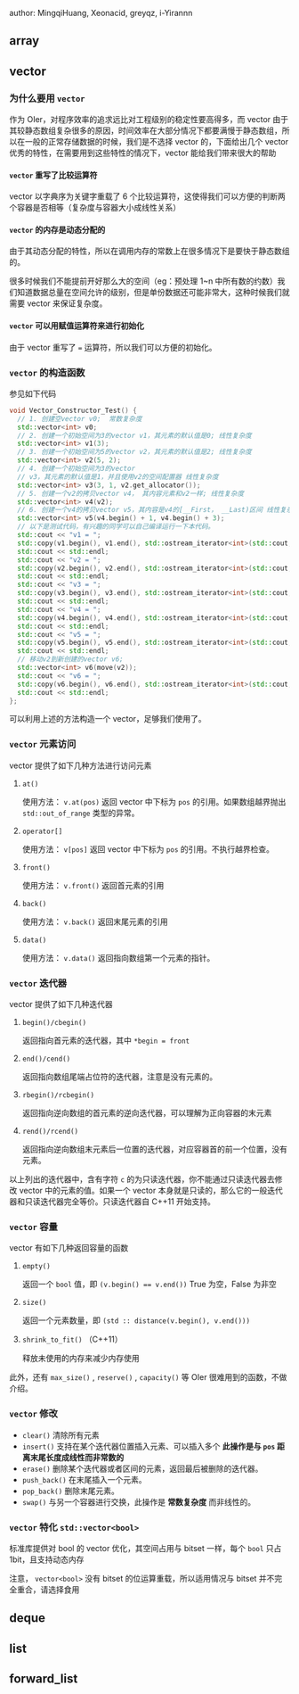 author: MingqiHuang, Xeonacid, greyqz, i-Yirannn

## array

## vector

### 为什么要用 `vector` 

作为 OIer，对程序效率的追求远比对工程级别的稳定性要高得多，而 vector 由于其较静态数组复杂很多的原因，时间效率在大部分情况下都要满慢于静态数组，所以在一般的正常存储数据的时候，我们是不选择 vector 的，下面给出几个 vector 优秀的特性，在需要用到这些特性的情况下，vector 能给我们带来很大的帮助

#### `vector` 重写了比较运算符

vector 以字典序为关键字重载了 6 个比较运算符，这使得我们可以方便的判断两个容器是否相等（复杂度与容器大小成线性关系）

#### `vector` 的内存是动态分配的

由于其动态分配的特性，所以在调用内存的常数上在很多情况下是要快于静态数组的。

很多时候我们不能提前开好那么大的空间（eg：预处理 1~n 中所有数的约数）我们知道数据总量在空间允许的级别，但是单份数据还可能非常大，这种时候我们就需要 vector 来保证复杂度。

#### `vector` 可以用赋值运算符来进行初始化

由于 vector 重写了 `=` 运算符，所以我们可以方便的初始化。

### `vector` 的构造函数

参见如下代码

```cpp
void Vector_Constructor_Test() {
  // 1. 创建空vector v0;  常数复杂度
  std::vector<int> v0;
  // 2. 创建一个初始空间为3的vector v1，其元素的默认值是0; 线性复杂度
  std::vector<int> v1(3);
  // 3. 创建一个初始空间为5的vector v2，其元素的默认值是2; 线性复杂度
  std::vector<int> v2(5, 2);
  // 4. 创建一个初始空间为3的vector
  // v3，其元素的默认值是1，并且使用v2的空间配置器 线性复杂度
  std::vector<int> v3(3, 1, v2.get_allocator());
  // 5. 创建一个v2的拷贝vector v4， 其内容元素和v2一样; 线性复杂度
  std::vector<int> v4(v2);
  // 6. 创建一个v4的拷贝vector v5，其内容是v4的[__First， __Last)区间 线性复杂度
  std::vector<int> v5(v4.begin() + 1, v4.begin() + 3);
  // 以下是测试代码，有兴趣的同学可以自己编译运行一下本代码。
  std::cout << "v1 = ";
  std::copy(v1.begin(), v1.end(), std::ostream_iterator<int>(std::cout, " "));
  std::cout << std::endl;
  std::cout << "v2 = ";
  std::copy(v2.begin(), v2.end(), std::ostream_iterator<int>(std::cout, " "));
  std::cout << std::endl;
  std::cout << "v3 = ";
  std::copy(v3.begin(), v3.end(), std::ostream_iterator<int>(std::cout, " "));
  std::cout << std::endl;
  std::cout << "v4 = ";
  std::copy(v4.begin(), v4.end(), std::ostream_iterator<int>(std::cout, " "));
  std::cout << std::endl;
  std::cout << "v5 = ";
  std::copy(v5.begin(), v5.end(), std::ostream_iterator<int>(std::cout, " "));
  std::cout << std::endl;
  // 移动v2到新创建的vector v6;
  std::vector<int> v6(move(v2));
  std::cout << "v6 = ";
  std::copy(v6.begin(), v6.end(), std::ostream_iterator<int>(std::cout, " "));
  std::cout << std::endl;
};
```

可以利用上述的方法构造一个 vector，足够我们使用了。

### `vector` 元素访问

vector 提供了如下几种方法进行访问元素

1. `at()` 

   使用方法： `v.at(pos)` 返回 vector 中下标为 `pos` 的引用。如果数组越界抛出 `std::out_of_range` 类型的异常。

2. `operator[]` 

   使用方法： `v[pos]` 返回 vector 中下标为 `pos` 的引用。不执行越界检查。

3. `front()` 

   使用方法： `v.front()` 返回首元素的引用

4. `back()` 

   使用方法： `v.back()` 返回末尾元素的引用

5. `data()` 

   使用方法： `v.data()` 返回指向数组第一个元素的指针。

### `vector` 迭代器

vector 提供了如下几种迭代器

1. `begin()/cbegin()` 

   返回指向首元素的迭代器，其中 `*begin = front` 

2. `end()/cend()` 

   返回指向数组尾端占位符的迭代器，注意是没有元素的。

3. `rbegin()/rcbegin()` 

   返回指向逆向数组的首元素的逆向迭代器，可以理解为正向容器的末元素

4. `rend()/rcend()` 

   返回指向逆向数组末元素后一位置的迭代器，对应容器首的前一个位置，没有元素。

以上列出的迭代器中，含有字符 `c` 的为只读迭代器，你不能通过只读迭代器去修改 vector 中的元素的值。如果一个 vector 本身就是只读的，那么它的一般迭代器和只读迭代器完全等价。只读迭代器自 C++11 开始支持。

### `vector` 容量

vector 有如下几种返回容量的函数

1. `empty()` 

   返回一个 `bool` 值，即 `(v.begin() == v.end())` True 为空，False 为非空

2. `size()` 

   返回一个元素数量，即 `(std :: distance(v.begin(), v.end()))` 

3. `shrink_to_fit()` （C++11）

   释放未使用的内存来减少内存使用

此外，还有 `max_size()` , `reserve()` , `capacity()` 等 OIer 很难用到的函数，不做介绍。

### `vector` 修改

- `clear()` 清除所有元素
- `insert()` 支持在某个迭代器位置插入元素、可以插入多个 **此操作是与 `pos` 距离末尾长度成线性而非常数的** 
- `erase()` 删除某个迭代器或者区间的元素，返回最后被删除的迭代器。
- `push_back()` 在末尾插入一个元素。
- `pop_back()` 删除末尾元素。
- `swap()` 与另一个容器进行交换，此操作是 **常数复杂度** 而非线性的。

### `vector` 特化 `std::vector<bool>` 

标准库提供对 bool 的 vector 优化，其空间占用与 bitset 一样，每个 `bool` 只占 1bit，且支持动态内存

注意， `vector<bool>` 没有 bitset 的位运算重载，所以适用情况与 bitset 并不完全重合，请选择食用

## deque

## list

## forward_list